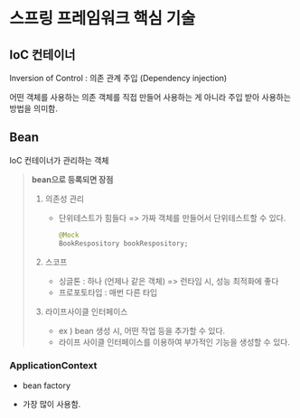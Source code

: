 # 스프링 프레임워크 핵심 기술

## IoC 컨테이너

Inversion of Control : 의존 관계 주입 (Dependency injection)

어떤 객체를 사용하는 의존 객체를 직접 만들어 사용하는 게 아니라 주입 받아 사용하는 방법을 의미함. 



## Bean

IoC 컨테이너가 관리하는 객체

> __bean으로 등록되면 장점__
>
> 1. 의존성 관리
>
>    - 단위테스트가 힘들다 => 가짜 객체를 만들어서 단위테스트할 수 있다. 
>
>      ```java
>      @Mock
>      BookRespository bookRespository;
>      ```
>
> 2. 스코프
>
>    - 싱글톤 : 하나 (언제나 같은 객체) => 런타임 시, 성능 최적화에 좋다
>    - 프로포토타입 : 매번 다른 타입
>
> 3. 라이프사이클 인터페이스
>
>    - ex ) bean 생성 시, 어떤 작업 등을 추가할 수 있다.
>    - 라이프 사이클 인터페이스를 이용하여 부가적인 기능을 생성할 수 있다. 



### ApplicationContext

- bean factory

- 가장 많이 사용함.